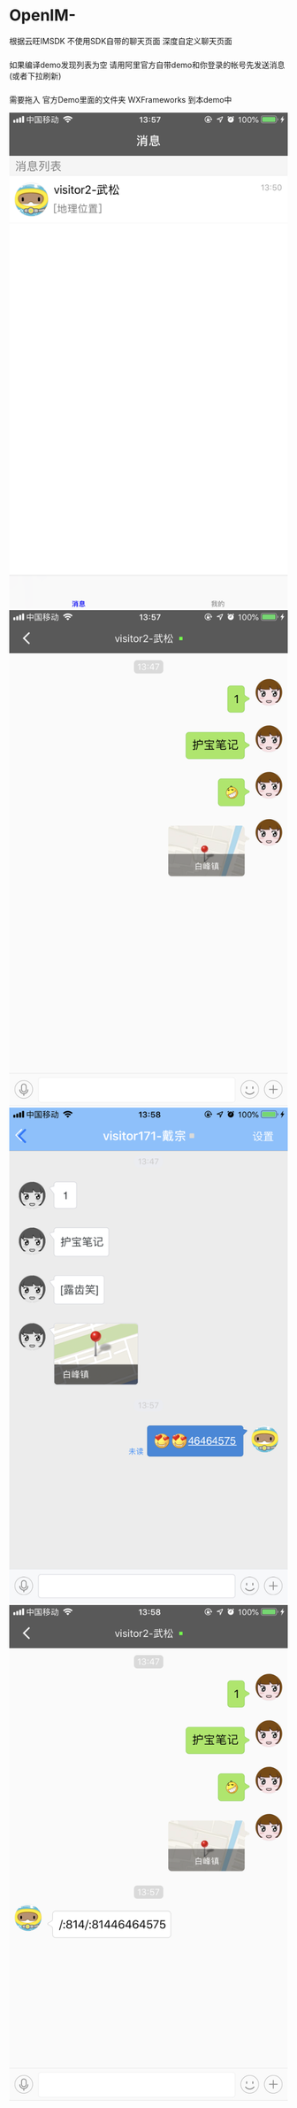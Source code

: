 # OpenIM-
根据云旺IMSDK 不使用SDK自带的聊天页面 深度自定义聊天页面
###
如果编译demo发现列表为空 请用阿里官方自带demo和你登录的帐号先发送消息(或者下拉刷新)
###
需要拖入 官方Demo里面的文件夹 WXFrameworks 到本demo中

![image](https://github.com/xhisdai/OpenIM-/blob/master/images/IMG_3236.PNG)
![image](https://github.com/xhisdai/OpenIM-/blob/master/images/IMG_3237.PNG)
![image](https://github.com/xhisdai/OpenIM-/blob/master/images/IMG_3238.PNG)
![image](https://github.com/xhisdai/OpenIM-/blob/master/images/IMG_3239.PNG)
